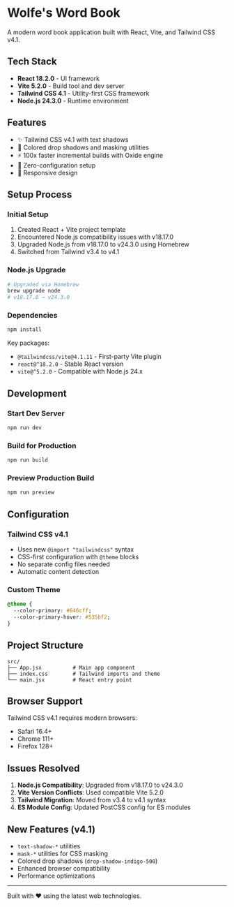 # Wolfe's Word Book

A modern word book application built with React, Vite, and Tailwind CSS v4.1.

## Tech Stack

- **React 18.2.0** - UI framework
- **Vite 5.2.0** - Build tool and dev server
- **Tailwind CSS 4.1** - Utility-first CSS framework
- **Node.js 24.3.0** - Runtime environment

## Features

- ✨ Tailwind CSS v4.1 with text shadows
- 🎨 Colored drop shadows and masking utilities
- ⚡ 100x faster incremental builds with Oxide engine
- 🔧 Zero-configuration setup
- 📱 Responsive design

## Setup Process

### Initial Setup
1. Created React + Vite project template
2. Encountered Node.js compatibility issues with v18.17.0
3. Upgraded Node.js from v18.17.0 to v24.3.0 using Homebrew
4. Switched from Tailwind v3.4 to v4.1

### Node.js Upgrade
```bash
# Upgraded via Homebrew
brew upgrade node
# v18.17.0 → v24.3.0
```

### Dependencies
```bash
npm install
```

Key packages:
- `@tailwindcss/vite@4.1.11` - First-party Vite plugin
- `react@^18.2.0` - Stable React version
- `vite@^5.2.0` - Compatible with Node.js 24.x

## Development

### Start Dev Server
```bash
npm run dev
```

### Build for Production
```bash
npm run build
```

### Preview Production Build
```bash
npm run preview
```

## Configuration

### Tailwind CSS v4.1
- Uses new `@import "tailwindcss"` syntax
- CSS-first configuration with `@theme` blocks
- No separate config files needed
- Automatic content detection

### Custom Theme
```css
@theme {
  --color-primary: #646cff;
  --color-primary-hover: #535bf2;
}
```

## Project Structure

```
src/
├── App.jsx          # Main app component
├── index.css        # Tailwind imports and theme
└── main.jsx         # React entry point
```

## Browser Support

Tailwind CSS v4.1 requires modern browsers:
- Safari 16.4+
- Chrome 111+
- Firefox 128+

## Issues Resolved

1. **Node.js Compatibility**: Upgraded from v18.17.0 to v24.3.0
2. **Vite Version Conflicts**: Used compatible Vite 5.2.0
3. **Tailwind Migration**: Moved from v3.4 to v4.1 syntax
4. **ES Module Config**: Updated PostCSS config for ES modules

## New Features (v4.1)

- `text-shadow-*` utilities
- `mask-*` utilities for CSS masking
- Colored drop shadows (`drop-shadow-indigo-500`)
- Enhanced browser compatibility
- Performance optimizations

---

Built with ❤️ using the latest web technologies.
